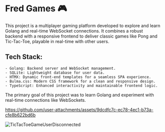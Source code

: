 # Fred Games 🎮
This project is a multiplayer gaming platform developed to explore and learn Golang and real-time WebSocket connections. It combines a robust backend with a responsive frontend to deliver classic games like Pong and Tic-Tac-Toe, playable in real-time with other users.
## Tech Stack:

    - Golang: Backend server and WebSocket management.
    - SQLite: Lightweight database for user data.
    - HTMX: Dynamic front-end templates for a seamless SPA experience.
    - Bulma.css: Modern CSS framework for a clean and responsive design.
    - TypeScript: Enhanced interactivity and maintainable frontend logic.

The primary goal of this project was to learn Golang and experiment with real-time connections like WebSockets.

https://github.com/user-attachments/assets/9dcdfc7c-ec78-4ec1-b73a-cfe8b622bd6b

![TicTacToeGameUserDisconnected](https://github.com/user-attachments/assets/8d65e2e3-18df-4d1a-bda5-61454ad5456a)
